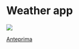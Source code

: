 <h1>Weather app</h1>
<img src="https://github.com/Simo524/weather-app/assets/108552185/fd13d1bb-a645-43bc-a9c5-996c53367428" />

<a href="https://weatherapp-simonemazza.netlify.app/" target="_blank">Anteprima</a>
